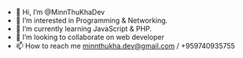 - 👋 Hi, I’m @MinnThuKhaDev
- 👀 I’m interested in Programming & Networking.
- 🌱 I’m currently learning JavaScript & PHP.
- 💞️ I’m looking to collaborate on web developer
- 📫 How to reach me minnthukha.dev@gmail.com / +959740935755

<!---
MinnThuKhaDev/MinnThuKhaDev is a ✨ special ✨ repository because its `README.md` (this file) appears on your GitHub profile.
You can click the Preview link to take a look at your changes.
--->
